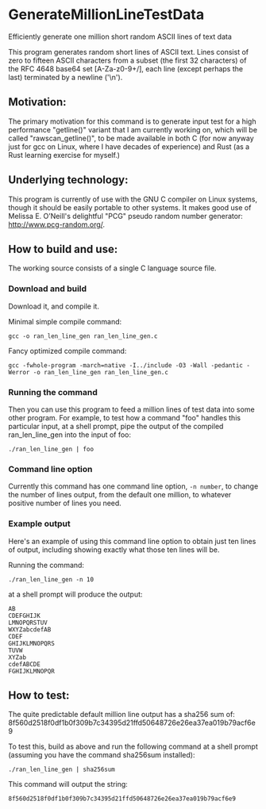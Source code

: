 # GenerateMillionLineTestData
Efficiently generate one million short random ASCII lines of text data

This program generates random short lines of ASCII text.
Lines consist of zero to fifteen ASCII characters from
a subset (the first 32 characters) of the RFC 4648 base64
set [A-Za-z0-9+/], each line (except perhaps the last)
terminated by a newline ('\n').

## Motivation:
The primary motivation for this command is to generate input
test for a high performance "getline()" variant that I am
currently working on, which will be called "rawscan_getline()",
to be made available in both C (for now anyway just for gcc on
Linux, where I have decades of experience) and Rust (as a Rust
learning exercise for myself.)

## Underlying technology:
This program is currently of use with the GNU C compiler on Linux
systems, though it should be easily portable to other systems.
It makes good use of Melissa E. O’Neill's delightful "PCG" pseudo
random number generator: http://www.pcg-random.org/.

## How to build and use:
The working source consists of a single C language source file.

### Download and build
Download it, and compile it.

Minimal simple compile command:

  ```gcc -o ran_len_line_gen ran_len_line_gen.c```
  
Fancy optimized compile command:

```gcc -fwhole-program -march=native -I../include -O3 -Wall -pedantic -Werror -o ran_len_line_gen ran_len_line_gen.c```
 
### Running the command
Then you can use this program to feed a million lines of test
data into some other program. For example, to test how a command
"foo" handles this particular input, at a shell prompt, pipe
the output of the compiled ran_len_line_gen into the input of foo:

  ```./ran_len_line_gen | foo```

### Command line option
Currently this command has one command line option, ```-n number```,
to change the number of lines output, from the default one million,
to whatever positive number of lines you need.

### Example output

Here's an example of using this command line option to obtain
just ten lines of output, including showing exactly what those
ten lines will be.

Running the command:

  ```./ran_len_line_gen -n 10```
  
at a shell prompt will produce the output:

  ```
AB
CDEFGHIJK
LMNOPQRSTUV
WXYZabcdefAB
CDEF
GHIJKLMNOPQRS
TUVW
XYZab
cdefABCDE
FGHIJKLMNOPQR
```

## How to test:
The quite predictable default million line output has a sha256 sum of:
8f560d2518f0df1b0f309b7c34395d21ffd50648726e26ea37ea019b79acf6e9

To test this, build as above and run the following command at a shell
prompt (assuming you have the command sha256sum installed):

  ```./ran_len_line_gen | sha256sum```

This command will output the string:

  ```8f560d2518f0df1b0f309b7c34395d21ffd50648726e26ea37ea019b79acf6e9```
